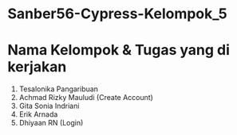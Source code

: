 # Sanber56-Cypress-Kelompok_5
# Nama Kelompok & Tugas yang di kerjakan
1. Tesalonika Pangaribuan
2. Achmad Rizky Mauludi (Create Account)
3. Gita Sonia Indriani
4. Erik Arnada
5. Dhiyaan RN (Login)